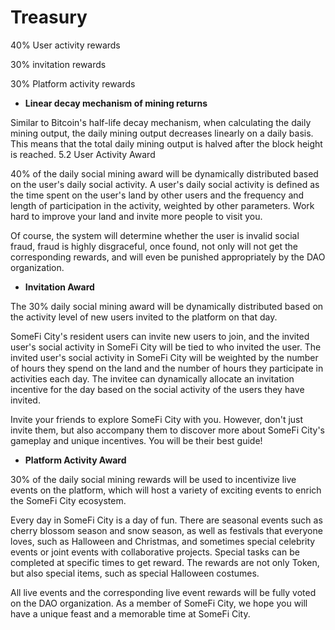 # Treasury

40% User activity rewards&#x20;

30% invitation rewards&#x20;

30% Platform activity rewards&#x20;

* **Linear decay mechanism of mining returns**

Similar to Bitcoin's half-life decay mechanism, when calculating the daily mining output, the daily mining output decreases linearly on a daily basis. This means that the total daily mining output is halved after the block height is reached. 5.2 User Activity Award

40% of the daily social mining award will be dynamically distributed based on the user's daily social activity. A user's daily social activity is defined as the time spent on the user's land by other users and the frequency and length of participation in the activity, weighted by other parameters. Work hard to improve your land and invite more people to visit you.

Of course, the system will determine whether the user is invalid social fraud, fraud is highly disgraceful, once found, not only will not get the corresponding rewards, and will even be punished appropriately by the DAO organization.

* **Invitation Award**

The 30% daily social mining award will be dynamically distributed based on the activity level of new users invited to the platform on that day.

SomeFi City's resident users can invite new users to join, and the invited user's social activity in SomeFi City will be tied to who invited the user. The invited user's social activity in SomeFi City will be weighted by the number of hours they spend on the land and the number of hours they participate in activities each day. The invitee can dynamically allocate an invitation incentive for the day based on the social activity of the users they have invited.

Invite your friends to explore SomeFi City with you. However, don't just invite them, but also accompany them to discover more about SomeFi City's gameplay and unique incentives. You will be their best guide!

* **Platform Activity Award**

30% of the daily social mining rewards will be used to incentivize live events on the platform, which will host a variety of exciting events to enrich the SomeFi City ecosystem.

Every day in SomeFi City is a day of fun. There are seasonal events such as cherry blossom season and snow season, as well as festivals that everyone loves, such as Halloween and Christmas, and sometimes special celebrity events or joint events with collaborative projects. Special tasks can be completed at specific times to get reward. The rewards are not only  Token, but also special items, such as special Halloween costumes.

All live events and the corresponding live event rewards will be fully voted on the DAO organization. As a member of SomeFi City, we hope you will have a unique feast and a memorable time at SomeFi City.
